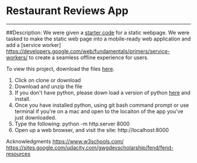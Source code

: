 # Restaurant Reviews App
---
##Description:
We were given a [starter code](https://apk29.github.io/arcadeGame/) for a static webpage. We were tasked to make the static web page into a mobile-ready web application and add a [service worker] https://developers.google.com/web/fundamentals/primers/service-workers/ to create a seamless offline experience for users. 

To view this project, download the files [here](https://github.com/apk29/restaurantReviewApp).

1. Click on clone or download
2. Download and unzip the file
3. If you don't have python, please down load a version of python [here](https://www.python.org/downloads/)     and install. 
4. Once you have installed python, using git bash command prompt or use terminal if you're on a mac and open to the locaiton of the app you've just downloaded. 
5. Type the following: python -m http.server 8000
6. Open up a web browser, and  visit the site: http://localhost:8000

Acknowledgments
https://www.w3schools.com/
https://sites.google.com/udacity.com/gwgdevscholarship/fend/fend-resources


